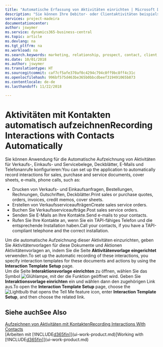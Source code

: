 ```yaml
---
title: "Automatische Erfassung von Aktivitäten einrichten | Microsoft Docs"
description: "Sie können Ihre Debitor- oder Clientaktivitäten beispielsweise Verkaufs-, Einkaufs- und Servicebelege oder Telefongespräche automatisch speichern."
services: project-madeira
documentationcenter: 
author: jswymer
ms.service: dynamics365-business-central
ms.topic: article
ms.devlang: na
ms.tgt_pltfrm: na
ms.workload: na
ms.search.keywords: marketing, relationship, prospect, contact, client, customer
ms.date: 10/01/2018
ms.author: jswymer
ms.translationtype: HT
ms.sourcegitcommit: caf7cf5afe370af0c4294c794c0ff9bc8ff4c31c
ms.openlocfilehash: 996bf575d463be365b0bbcdbeef319491065b873
ms.contentlocale: de-de
ms.lasthandoff: 11/22/2018

---
```

# <a name="recording-interactions-with-contacts-automatically"></a><span data-ttu-id="1f14b-103">Aktivitäten mit Kontakten automatisch aufzeichnen</span><span class="sxs-lookup"><span data-stu-id="1f14b-103">Recording Interactions with Contacts Automatically</span></span>
<span data-ttu-id="1f14b-104">Sie können Anwendung für die Automatische Aufzeichnung von Aktivitäten für Verkaufs-, Einkaufs- und Servicebelege, Deckblätter, E-Mails und Telefonanrufe konfigurieren:</span><span class="sxs-lookup"><span data-stu-id="1f14b-104">You can set up the application to automatically record interactions for sales, purchase and service documents, cover sheets, e-mails, phone calls, such as:</span></span>

* <span data-ttu-id="1f14b-105">Drucken von Verkaufs- und Einkaufsanfragen, Bestellungen, Rechnungen, Gutschriften, Deckblätter.</span><span class="sxs-lookup"><span data-stu-id="1f14b-105">Print sales or purchase quotes, orders, invoices, credit memos, cover sheets.</span></span>
* <span data-ttu-id="1f14b-106">Erstellen von Verkaufsserviceaufträgen</span><span class="sxs-lookup"><span data-stu-id="1f14b-106">Create sales service orders.</span></span>
* <span data-ttu-id="1f14b-107">Buchen Sie Verkaufsserviceaufträge.</span><span class="sxs-lookup"><span data-stu-id="1f14b-107">Post sales service orders.</span></span>
* <span data-ttu-id="1f14b-108">Senden Sie E-Mails an Ihre Kontakte.</span><span class="sxs-lookup"><span data-stu-id="1f14b-108">Send e-mails to your contacts.</span></span>
* <span data-ttu-id="1f14b-109">Rufen Sie Ihre Kontakte an, wenn Sie ein TAPI-fähiges Telefon und die entsprechende Installation haben.</span><span class="sxs-lookup"><span data-stu-id="1f14b-109">Call your contacts, if you have a TAPI-compliant telephone and the correct installation.</span></span>

<span data-ttu-id="1f14b-110">Um die automatische Aufzeichnung dieser Aktivitäten einzurichten, geben Sie Aktivitätenvorlagen für diese Dokumente und Aktionen Aktivitätenvorlagen an, indem Sie die Seite **Aktivitätenvorlage eingerichtet** verwenden.</span><span class="sxs-lookup"><span data-stu-id="1f14b-110">To set up the automatic recording of these interactions, you specify interaction templates for these documents and actions by using the **Interaction Template Setup** page.</span></span>  
<span data-ttu-id="1f14b-111">Um die Seite **Interaktionsvorlage einrichten** zu öffnen, wählen Sie das Symbol ![Glühlampe, mit der die Funktion](media/ui-search/search_small.png "Wie möchten Sie weiter verfahren") geöffnet wird. Geben Sie **Interaktionsvorlage einrichten** ein und wählen dann den zugehörigen Link aus.</span><span class="sxs-lookup"><span data-stu-id="1f14b-111">To open the **Interaction Template Setup** page, choose the ![Lightbulb that opens the Tell Me feature](media/ui-search/search_small.png "Tell me what you want to do") icon, enter **Interaction Template Setup**, and then choose the related link.</span></span>

## <a name="see-also"></a><span data-ttu-id="1f14b-112">Siehe auch</span><span class="sxs-lookup"><span data-stu-id="1f14b-112">See Also</span></span>
[<span data-ttu-id="1f14b-113">Aufzeichnen von Aktivitäten mit Kontakten</span><span class="sxs-lookup"><span data-stu-id="1f14b-113">Recording Interactions With Contacts</span></span>](marketing-interactions.md)  
<span data-ttu-id="1f14b-114">[Arbeiten mit [!INCLUDE[d365fin](includes/d365fin_md.md)]](ui-work-product.md)</span><span class="sxs-lookup"><span data-stu-id="1f14b-114">[Working with [!INCLUDE[d365fin](includes/d365fin_md.md)]](ui-work-product.md)</span></span>  

